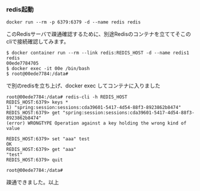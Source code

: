 ### redis起動

```
docker run --rm -p 6379:6379 -d --name redis redis
```

このRedisサーバで疎通確認するために、別途Redisのコンテナを立ててそこのcliで接続確認してみます。

```
$ docker container run --rm --link redis:REDIS_HOST -d --name redis1 redis
00ede7784705
$ docker exec -it 00e /bin/bash
$ root@00ede7784:/data# 
```

で別のredisを立ち上げ、docker exec してコンテナに入りました

```
root@00ede7784:/data# redis-cli -h REDIS_HOST
REDIS_HOST:6379> keys *
1) "spring:session:sessions:cda39601-5417-4d54-88f3-8923862b8474"
REDIS_HOST:6379> get "spring:session:sessions:cda39601-5417-4d54-88f3-8923862b8474"
(error) WRONGTYPE Operation against a key holding the wrong kind of value

REDIS_HOST:6379> set "aaa" test
OK
REDIS_HOST:6379> get "aaa"
"test"
REDIS_HOST:6379> quit

root@00ede7784:/data# 
```

疎通できました。以上

